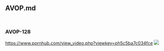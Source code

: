 ## AVOP.md
### 

![]()
---
### AVOP-128
https://www.pornhub.com/view_video.php?viewkey=ph5c5ba7c034fce
![](https://di.phncdn.com/videos/201902/07/206261061/original/(m=ecuKGgaaaa)(mh=9Hu_G98C_ThVPJhp)13.jpg)
